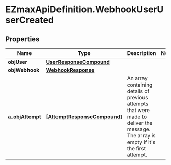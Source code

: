 # EZmaxApiDefinition.WebhookUserUserCreated

## Properties

Name | Type | Description | Notes
------------ | ------------- | ------------- | -------------
**objUser** | [**UserResponseCompound**](UserResponseCompound.md) |  | 
**objWebhook** | [**WebhookResponse**](WebhookResponse.md) |  | 
**a_objAttempt** | [**[AttemptResponseCompound]**](AttemptResponseCompound.md) | An array containing details of previous attempts that were made to deliver the message. The array is empty if it&#39;s the first attempt. | 


